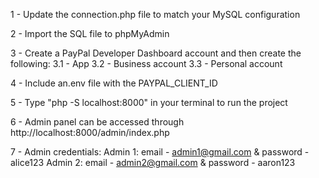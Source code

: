 1 - Update the connection.php file to match your MySQL configuration

2 - Import the SQL file to phpMyAdmin

3 - Create a PayPal Developer Dashboard account and then create the following:
3.1 - App 
3.2 - Business account
3.3 - Personal account

4 - Include an.env file with the PAYPAL_CLIENT_ID

5 - Type "php -S localhost:8000" in your terminal to run the project

6 - Admin panel can be accessed through http://localhost:8000/admin/index.php

7 - Admin credentials: 
Admin 1: email - admin1@gmail.com & password - alice123
Admin 2: email - admin2@gmail.com & password - aaron123

